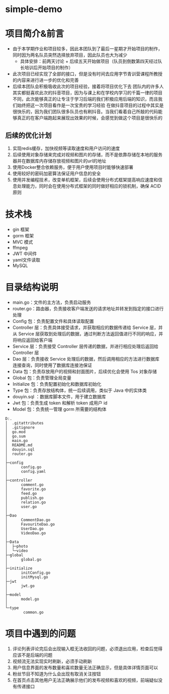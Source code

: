 # simple-demo

# 项目简介&前言
- 由于本学期作业和项目较多，因此本团队到了最后一星期才开始项目的制作，同时因为两名队员突然选择放弃项目，因此队员也大为减少
  - 具体安排：前两天讨论 + 后续五天开始做项目（队员到倒数第四天经过队长培训后开始项目的制作）
- 此次项目已经实现了全部的接口，但是没有时间去应用字节青训营课程所教授的内容来进行进一步的优化和完善
- 后续本团队会积极吸收此次的项目经验，接着将项目优化下去
团队内的许多人其实都挺喜欢此次的抖音项目，因为与课上和在学校内学习的千篇一律的项目不同，此次能够真正的让专注于学习后端的我们积极应用后端的知识，而且我们始终把这一次项目看作是一次宝贵的学习经验
在做抖音项目的过程中其实是很快乐的，因为我们团队很多队员也有刷抖音。当我们看着自己所敲的代码能够真正的在客户端跑起来展现出效果的时候，会感觉到做这个项目是很快乐的

## 后续的优化计划
1. 实现redis缓存，加快视频等读取速度和用户访问的速度
2. 后续使用对象存储来完成对视频和图片的存储，而不是依靠存储在本地的服务器并在数据库内存储存放视频和图片的url的地址
3. 使用Docker整合依赖服务，便于用户使用项目时能够快速部署
4. 使用较好的密码加密算法保证用户信息的安全
5. 使用并发编程技术，改变单机框架，后续会使用分布式框架提高响应速度和信息处理能力，同时会在使用分布式框架的同时做好相应的锁机制，确保 ACID 原则

# 技术栈
- gin 框架
- gorm 框架
- MVC 模式
- ffmpeg
- JWT 中间件
- yaml文件读取
- MySQL

# 目录结构说明
- main.go：文件的主方法，负责启动服务
- router.go：路由器，负责接收客户端发送的请求地址并转发到指定的接口进行处理
- Config 包：负责配置文件和具体读取配置
- Controller 层：负责具体接受请求，并获取相应的数据传递给 Service 层，并从 Service 层获取到处理后的数据，通过判断方法返回值进行不同的响应，并将响应返回给客户端
- Service 层：负责接受 Controller 层传递的数据，并进行相应处理后返回给 Controller 层
- Dao 层：负责接收 Service 处理后的数据，然后调用相应的方法进行数据库连接查询，同时使用了数据库连接池保证
- Data 包：负责存放用户的视频和封面图片，后续优化会使用 Tos 对象存储
- Global 包：负责管理全局变量
- Initialize 包：负责配置初始化和数据库初始化
- Type 包：负责存放结构体，统一后续调用，类似于 Java 中的实体类
- douyin.sql ：数据库脚本文件，用于建立数据库
- Jwt 包：负责生成 token 和解析 token 成用户 id
- Model 包：负责统一管理 gorm 所需要的结构体

```shell
D:.
│  .gitattributes
│  .gitignore
│  go.mod
│  go.sum
│  main.go
│  README.md
│  douyin.sql
│  router.go
│
├─config
│      config.go
│      config.yaml
│
├─controller
│      comment.go
│      favorite.go
│      feed.go
│      publish.go
│      relation.go
│      user.go
│
├─Dao
│      CommentDao.go
│      FavouriteDao.go
│      UserDao.go
│      VideoDao.go
│
├─Data
│  ├─photo
│  └─video
├─global
│      global.go
│
├─initialize
│      initConfig.go
│      initMysql.go
├─jwt
│      jwt.go
│
├─model
│      model.go
│
└─type
        common.go
```
# 项目中遇到的问题
1. 评论列表评论完后会出现输入框无法收回的问题，必须退出应用，检查后觉得应该不是后端的问题
2. 视频流无法实现实时刷新，必须手动刷新
3. 用户信息界面的发布数量和喜欢数量无法正确显示，但是具体详情页面可以
4. 粉丝节目不知道为什么会出现有取消关注按钮
5. 在首页点击其他用户无法正确展示他们的发布视频和喜欢的视频，前端疑似没有传递接口
